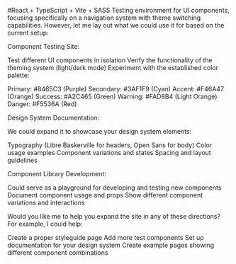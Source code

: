 #React + TypeScript + Vite + SASS
Testing environment for UI components, focusing specifically on a navigation system with theme switching capabilities. However, let me lay out what we could use it for based on the current setup:

Component Testing Site:


Test different UI components in isolation
Verify the functionality of the theming system (light/dark mode)
Experiment with the established color palette:

Primary: #8465C3 (Purple)
Secondary: #3AF1F9 (Cyan)
Accent: #F46A47 (Orange)
Success: #A2C465 (Green)
Warning: #FAD8B4 (Light Orange)
Danger: #F5536A (Red)

Design System Documentation:

We could expand it to showcase your design system elements:

Typography (Libre Baskerville for headers, Open Sans for body)
Color usage examples
Component variations and states
Spacing and layout guidelines




Component Library Development:


Could serve as a playground for developing and testing new components
Document component usage and props
Show different component variations and interactions

Would you like me to help you expand the site in any of these directions? For example, I could help:

Create a proper styleguide page
Add more test components
Set up documentation for your design system
Create example pages showing different component combinations